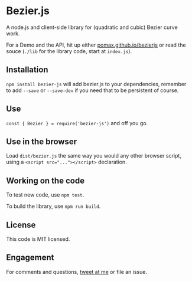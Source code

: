 # Bezier.js

A node.js and client-side library for (quadratic and cubic) Bezier curve work.

For a Demo and the API, hit up either [pomax.github.io/bezierjs](http://pomax.github.io/bezierjs)
or read the souce (`./lib` for the library code, start at `index.js`).

## Installation

`npm install bezier-js` will add bezier.js to your dependencies, remember to add `--save` or `--save-dev` if you need that to be persistent of course.

## Use

`const { Bezier } = require('bezier-js')` and off you go.

## Use in the browser

Load `dist/bezier.js` the same way you would any other browser script, using a `<script src="..."></script>` declaration.

## Working on the code

To test new code, use `npm test`.

To build the library, use `npm run build`.

## License

This code is MIT licensed.

## Engagement

For comments and questions, [tweet at me](https://twitter.com/TheRealPomax) or file an issue.
